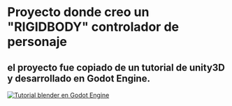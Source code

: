 # Proyecto donde creo un "RIGIDBODY" controlador de personaje
## el proyecto fue copiado de un tutorial de unity3D y desarrollado en Godot Engine.



[![Tutorial blender en Godot Engine](https://img.youtube.com/vi/configuroweb/0.jpg)](https://www.youtube.com/watch?v=LqnPeqoJRFY&list=PLRiqz5jhNfSo-Fjsx3vv2kvYbxUDMBZ0u)